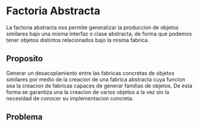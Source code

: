 # Factoria Abstracta

La factoria abstracta nos permite generalizar la produccion de objetos similares bajo una
misma interfaz o clase abstracta, de forma que podemos tener objetos distintos relacionados
bajo la misma fabrica.

## Proposito

Generar un desacoplamiento entre las fabricas concretas de objetos similares por medio de la creacion de una fabrica abstracta cuya funcion sea la creacion de fabricas capaces de generar familias de objetos. De esta forma se garantiza una la creacion de varios objetos a la vez sin la necesidad de conocer su implementacion concreta.

## Problema 